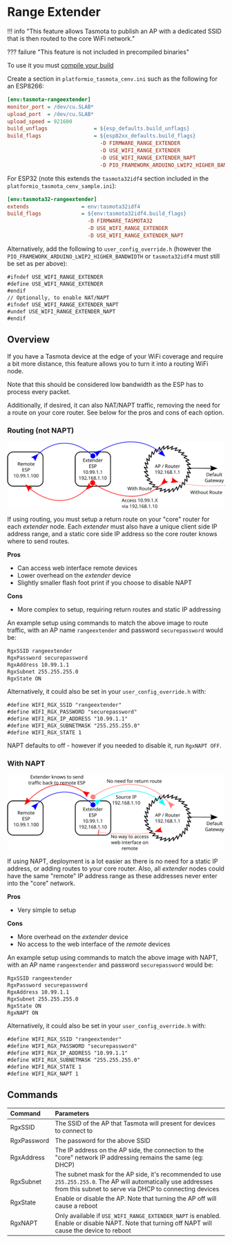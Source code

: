 # Range Extender

!!! info "This feature allows Tasmota to publish an AP with a dedicated SSID that is then routed to the core WiFi network."

??? failure "This feature is not included in precompiled binaries"  

To use it you must [compile your build](Compile-your-build)

Create a section in `platformio_tasmota_cenv.ini` such as the following for an ESP8266:

```ini
[env:tasmota-rangeextender]
monitor_port = /dev/cu.SLAB*
upload_port  = /dev/cu.SLAB*
upload_speed = 921600
build_unflags               = ${esp_defaults.build_unflags}
build_flags                 = ${esp82xx_defaults.build_flags}
                              -D FIRMWARE_RANGE_EXTENDER
                              -D USE_WIFI_RANGE_EXTENDER				; adds about 11k to flash size
                              -D USE_WIFI_RANGE_EXTENDER_NAPT			; Optional, adds about 1k to flash size
                              -D PIO_FRAMEWORK_ARDUINO_LWIP2_HIGHER_BANDWIDTH	; required option to use this feature
```

For ESP32 (note this extends the `tasmota32idf4` section included in the `platformio_tasmota_cenv_sample.ini`):

```ini
[env:tasmota32-rangeextender]
extends                 = env:tasmota32idf4
build_flags             = ${env:tasmota32idf4.build_flags}
                          -D FIRMWARE_TASMOTA32
                          -D USE_WIFI_RANGE_EXTENDER
                          -D USE_WIFI_RANGE_EXTENDER_NAPT
```

Alternatively, add the following to `user_config_override.h` (however the `PIO_FRAMEWORK_ARDUINO_LWIP2_HIGHER_BANDWIDTH` or `tasmota32idf4` must still be set as per above):

```arduino
#ifndef USE_WIFI_RANGE_EXTENDER
#define USE_WIFI_RANGE_EXTENDER
#endif
// Optionally, to enable NAT/NAPT
#ifndef USE_WIFI_RANGE_EXTENDER_NAPT
#undef USE_WIFI_RANGE_EXTENDER_NAPT
#endif
```

## Overview

If you have a Tasmota device at the edge of your WiFi coverage and require a bit more distance, this feature allows you to turn it into a routing WiFi node.

Note that this should be considered low bandwidth as the ESP has to process every packet.

Additionally, if desired, it can also NAT/NAPT traffic, removing the need for a route on your core router. See below for the pros and cons of each option.

### Routing (not NAPT)

![Routing with Range Extender](_media/range-extender-routing.svg)

If using routing, you must setup a return route on your "core" router for each _extender_ node. Each _extender_ must also have a unique client side IP address range, and a static core side IP address so the core router knows where to send routes.

**Pros**

- Can access web interface remote devices
- Lower overhead on the _extender_ device
- Slightly smaller flash foot print if you choose to disable NAPT

**Cons**

- More complex to setup, requiring return routes and static IP addressing

An example setup using commands to match the above image to route traffic, with an AP name `rangeextender` and password `securepassword` would be:

```
RgxSSID rangeextender
RgxPassword securepassword
RgxAddress 10.99.1.1
RgxSubnet 255.255.255.0
RgxState ON
```

Alternatively, it could also be set in your `user_config_override.h` with:

```arduino
#define WIFI_RGX_SSID "rangeextender"
#define WIFI_RGX_PASSWORD "securepassword"
#define WIFI_RGX_IP_ADDRESS "10.99.1.1"
#define WIFI_RGX_SUBNETMASK "255.255.255.0"
#define WIFI_RGX_STATE 1
```

NAPT defaults to off - however if you needed to disable it, run `RgxNAPT OFF`.

### With NAPT

![NAPT with Range Extender](_media/range-extender-napt.svg)

If using NAPT, deployment is a lot easier as there is no need for a static IP address, or adding routes to your core router. Also, all _extender_ nodes could have the same "remote" IP address range as these addresses never enter into the "core" network.

**Pros**

- Very simple to setup

**Cons**

- More overhead on the _extender_ device
- No access to the web interface of the _remote_ devices

An example setup using commands to match the above image with NAPT, with an AP name `rangeextender` and password `securepassword` would be:

```
RgxSSID rangeextender
RgxPassword securepassword
RgxAddress 10.99.1.1
RgxSubnet 255.255.255.0
RgxState ON
RgxNAPT ON
```

Alternatively, it could also be set in your `user_config_override.h` with:

```arduino
#define WIFI_RGX_SSID "rangeextender"
#define WIFI_RGX_PASSWORD "securepassword"
#define WIFI_RGX_IP_ADDRESS "10.99.1.1"
#define WIFI_RGX_SUBNETMASK "255.255.255.0"
#define WIFI_RGX_STATE 1
#define WIFI_RGX_NAPT 1
```

## Commands

| Command     | Parameters                                                                                                                                                                 |
| :---------- | :------------------------------------------------------------------------------------------------------------------------------------------------------------------------- |
| RgxSSID     | The SSID of the AP that Tasmota will present for devices to connect to                                                                                                     |
| RgxPassword | The password for the above SSID                                                                                                                                            |
| RgxAddress  | The IP address on the AP side, the connection to the "core" network IP addressing remains the same (eg: DHCP)                                                              |
| RgxSubnet   | The subnet mask for the AP side, it's recommended to use `255.255.255.0`. The AP will automatically use addresses from this subnet to serve via DHCP to connecting devices |
| RgxState    | Enable or disable the AP. Note that turning the AP off will cause a reboot                                                                                                 |
| RgxNAPT     | Only available if `USE_WIFI_RANGE_EXTENDER_NAPT` is enabled. Enable or disable NAPT. Note that turning off NAPT will cause the device to reboot                            |
